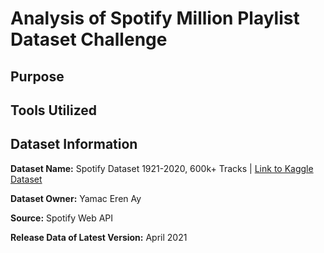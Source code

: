 # Analysis of Spotify Million Playlist Dataset Challenge

## Purpose

## Tools Utilized 

## Dataset Information

**Dataset Name:** Spotify Dataset 1921-2020, 600k+ Tracks | [Link to Kaggle Dataset](https://www.kaggle.com/datasets/yamaerenay/spotify-dataset-19212020-600k-tracks)

**Dataset Owner:** Yamac Eren Ay

**Source:** Spotify Web API

**Release Data of Latest Version:** April 2021
